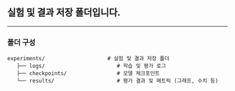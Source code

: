 ## 실험 및 결과 저장 폴더입니다.
---
### 폴더 구성
```
experiments/                    # 실험 및 결과 저장 폴더
   ├── logs/                       # 학습 및 평가 로그
   ├── checkpoints/                # 모델 체크포인트
   └── results/                    # 평가 결과 및 메트릭 (그래프, 수치 등)
```
